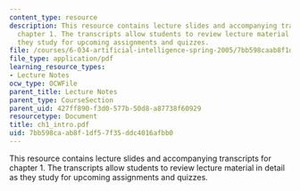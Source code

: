 ```yaml
---
content_type: resource
description: This resource contains lecture slides and accompanying transcripts for
  chapter 1. The transcripts allow students to review lecture material in detail as
  they study for upcoming assignments and quizzes.
file: /courses/6-034-artificial-intelligence-spring-2005/7bb598caab8f1df57f35ddc4016afbb0_ch1_intro.pdf
file_type: application/pdf
learning_resource_types:
- Lecture Notes
ocw_type: OCWFile
parent_title: Lecture Notes
parent_type: CourseSection
parent_uid: 427ff890-f3d0-577b-50d8-a87738f60929
resourcetype: Document
title: ch1_intro.pdf
uid: 7bb598ca-ab8f-1df5-7f35-ddc4016afbb0
---
```

This resource contains lecture slides and accompanying transcripts for chapter 1. The transcripts allow students to review lecture material in detail as they study for upcoming assignments and quizzes.


